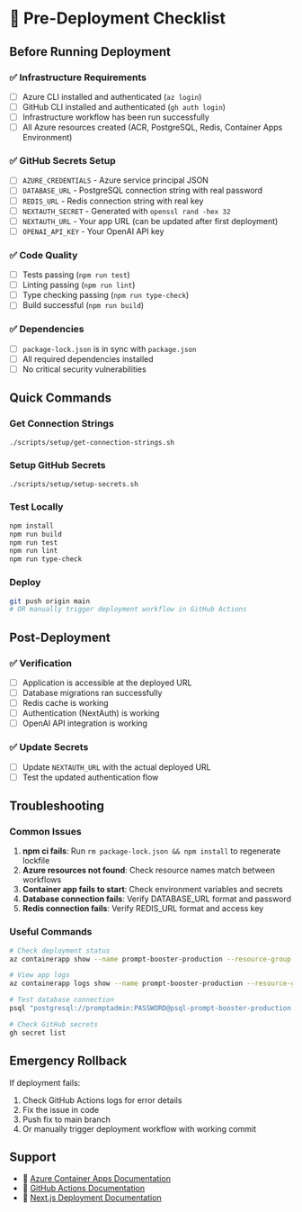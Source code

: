 # 🚀 Pre-Deployment Checklist

## Before Running Deployment

### ✅ **Infrastructure Requirements**
- [ ] Azure CLI installed and authenticated (`az login`)
- [ ] GitHub CLI installed and authenticated (`gh auth login`)
- [ ] Infrastructure workflow has been run successfully
- [ ] All Azure resources created (ACR, PostgreSQL, Redis, Container Apps Environment)

### ✅ **GitHub Secrets Setup**
- [ ] `AZURE_CREDENTIALS` - Azure service principal JSON
- [ ] `DATABASE_URL` - PostgreSQL connection string with real password
- [ ] `REDIS_URL` - Redis connection string with real key
- [ ] `NEXTAUTH_SECRET` - Generated with `openssl rand -hex 32`
- [ ] `NEXTAUTH_URL` - Your app URL (can be updated after first deployment)
- [ ] `OPENAI_API_KEY` - Your OpenAI API key

### ✅ **Code Quality**
- [ ] Tests passing (`npm run test`)
- [ ] Linting passing (`npm run lint`)
- [ ] Type checking passing (`npm run type-check`)
- [ ] Build successful (`npm run build`)

### ✅ **Dependencies**
- [ ] `package-lock.json` is in sync with `package.json`
- [ ] All required dependencies installed
- [ ] No critical security vulnerabilities

## Quick Commands

### Get Connection Strings
```bash
./scripts/setup/get-connection-strings.sh
```

### Setup GitHub Secrets
```bash
./scripts/setup/setup-secrets.sh
```

### Test Locally
```bash
npm install
npm run build
npm run test
npm run lint
npm run type-check
```

### Deploy
```bash
git push origin main
# OR manually trigger deployment workflow in GitHub Actions
```

## Post-Deployment

### ✅ **Verification**
- [ ] Application is accessible at the deployed URL
- [ ] Database migrations ran successfully
- [ ] Redis cache is working
- [ ] Authentication (NextAuth) is working
- [ ] OpenAI API integration is working

### ✅ **Update Secrets**
- [ ] Update `NEXTAUTH_URL` with the actual deployed URL
- [ ] Test the updated authentication flow

## Troubleshooting

### Common Issues

1. **npm ci fails**: Run `rm package-lock.json && npm install` to regenerate lockfile
2. **Azure resources not found**: Check resource names match between workflows
3. **Container app fails to start**: Check environment variables and secrets
4. **Database connection fails**: Verify DATABASE_URL format and password
5. **Redis connection fails**: Verify REDIS_URL format and access key

### Useful Commands

```bash
# Check deployment status
az containerapp show --name prompt-booster-production --resource-group rg-prompt-booster

# View app logs
az containerapp logs show --name prompt-booster-production --resource-group rg-prompt-booster

# Test database connection
psql "postgresql://promptadmin:PASSWORD@psql-prompt-booster-production.postgres.database.azure.com:5432/promptbooster?sslmode=require"

# Check GitHub secrets
gh secret list
```

## Emergency Rollback

If deployment fails:

1. Check GitHub Actions logs for error details
2. Fix the issue in code
3. Push fix to main branch
4. Or manually trigger deployment workflow with working commit

## Support

- 📖 [Azure Container Apps Documentation](https://docs.microsoft.com/en-us/azure/container-apps/)
- 📖 [GitHub Actions Documentation](https://docs.github.com/en/actions)
- 📖 [Next.js Deployment Documentation](https://nextjs.org/docs/deployment)
